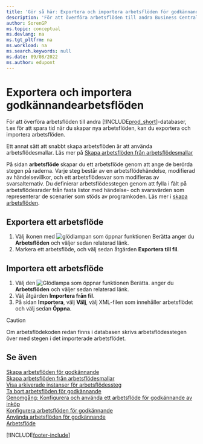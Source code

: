 ```yaml
---
title: 'Gör så här: Exportera och importera arbetsflöden för godkännande'
description: 'För att överföra arbetsflöden till andra Business Central-databaser, t.ex för att spara tid när du skapar nya arbetsflöden, kan du exportera och importera arbetsflöden.'
author: SorenGP
ms.topic: conceptual
ms.devlang: na
ms.tgt_pltfrm: na
ms.workload: na
ms.search.keywords: null
ms.date: 09/08/2022
ms.author: edupont
---
```

# <a name="export-and-import-approval-workflows"></a>Exportera och importera godkännandearbetsflöden

För att överföra arbetsflöden till andra [!INCLUDE[prod_short](includes/prod_short.md)]-databaser, t.ex för att spara tid när du skapar nya arbetsflöden, kan du exportera och importera arbetsflöden.  

Ett annat sätt att snabbt skapa arbetsflöden är att använda arbetsflödesmallar. Läs mer på [Skapa arbetsflöden från arbetsflödesmallar](across-how-to-create-workflows-from-workflow-templates.md)  

På sidan **arbetsflöde** skapar du ett arbetsflöde genom att ange de berörda stegen på raderna. Varje steg består av en arbetsflödehändelse, modifierad av händelsevillkor, och ett arbetsflödesvar som modifieras av svarsalternativ. Du definierar arbetsflödesstegen genom att fylla i fält på arbetsflödesrader från fasta listor med händelse- och svarsvärden som representerar de scenarier som stöds av programkoden. Läs mer i [skapa arbetsflöden](across-how-to-create-workflows.md).  

## <a name="export-a-workflow"></a>Exportera ett arbetsflöde

1. Välj ikonen med ![glödlampan som öppnar funktionen Berätta](media/ui-search/search_small.png "Berätta för mig vad du vill göra") anger du **Arbetsflöden** och väljer sedan relaterad länk.  
2. Markera ett arbetsflöde, och välj sedan åtgärden **Exportera till fil**.  

## <a name="import-a-workflow"></a>Importera ett arbetsflöde

1. Välj den ![Glödlampa som öppnar funktionen Berätta.](media/ui-search/search_small.png "Berätta för mig vad du vill göra") anger du **Arbetsflöden** och väljer sedan relaterad länk.  
2. Välj åtgärden **Importera från fil**.  
3. På sidan **Importera**, välj **Välj**, välj XML-filen som innehåller arbetsflödet och välj sedan **Öppna**.  

> [!CAUTION]  
> Om arbetsflödekoden redan finns i databasen skrivs arbetsflödesstegen över med stegen i det importerade arbetsflödet.  

## <a name="see-also"></a>Se även

[Skapa arbetsflöden för godkännande](across-how-to-create-workflows.md)  
[Skapa arbetsflöden från arbetsflödesmallar](across-how-to-create-workflows-from-workflow-templates.md)  
[Visa arkiverade instanser för arbetsflödessteg](across-how-to-view-archived-workflow-step-instances.md)  
[Ta bort arbetsflöden för godkännande](across-how-to-delete-workflows.md)  
[Genomgång: Konfigurera och använda ett arbetsflöde för godkännande av inköp](walkthrough-setting-up-and-using-a-purchase-approval-workflow.md)  
[Konfigurera arbetsflöden för godkännande](across-set-up-workflows.md)  
[Använda arbetsflöden för godkännande](across-use-workflows.md)  
[Arbetsflöde](across-workflow.md)  

[!INCLUDE[footer-include](includes/footer-banner.md)]
